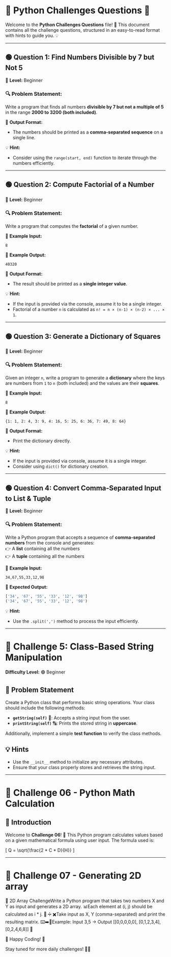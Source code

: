 # 📜 Python Challenges Questions 🐍

Welcome to the **Python Challenges Questions** file! 🚀 This document contains all the challenge questions, structured in an easy-to-read format with hints to guide you. 💡

---

## 🟢 Question 1: Find Numbers Divisible by 7 but Not 5

📌 **Level:** Beginner

### 🔍 Problem Statement:
Write a program that finds all numbers **divisible by 7 but not a multiple of 5** in the range **2000 to 3200 (both included)**.

📌 **Output Format:**
- The numbers should be printed as a **comma-separated sequence** on a single line.

💡 **Hint:**
- Consider using the `range(start, end)` function to iterate through the numbers efficiently.

---

## 🟢 Question 2: Compute Factorial of a Number

📌 **Level:** Beginner

### 🔍 Problem Statement:
Write a program that computes the **factorial** of a given number.

📌 **Example Input:**
```
8
```
📌 **Example Output:**
```
40320
```

📌 **Output Format:**
- The result should be printed as a **single integer value**.

💡 **Hint:**
- If the input is provided via the console, assume it to be a single integer.
- Factorial of a number `n` is calculated as `n! = n × (n-1) × (n-2) × ... × 1`.

---

## 🟢 Question 3: Generate a Dictionary of Squares

📌 **Level:** Beginner

### 🔍 Problem Statement:
Given an integer `n`, write a program to generate a **dictionary** where the keys are numbers from `1` to `n` (both included) and the values are their **squares**.

📌 **Example Input:**
```
8
```
📌 **Example Output:**
```
{1: 1, 2: 4, 3: 9, 4: 16, 5: 25, 6: 36, 7: 49, 8: 64}
```

📌 **Output Format:**
- Print the dictionary directly.

💡 **Hint:**
- If the input is provided via console, assume it is a single integer.
- Consider using `dict()` for dictionary creation.

---

## 🟢 Question 4: Convert Comma-Separated Input to List & Tuple  

📌 **Level:** Beginner  

### 🔍 Problem Statement:  
Write a Python program that accepts a sequence of **comma-separated numbers** from the console and generates:  
👉 A **list** containing all the numbers  
👉 A **tuple** containing all the numbers  

📌 **Example Input:**  
```
34,67,55,33,12,98
```

📌 **Expected Output:**  
```python
['34', '67', '55', '33', '12', '98']
('34', '67', '55', '33', '12', '98')
```

💡 **Hint:**  
- Use the `.split(',')` method to process the input efficiently.  

---  

# 📌 Challenge 5: Class-Based String Manipulation

**Difficulty Level:** 🟢 Beginner  

## 📝 Problem Statement
Create a Python class that performs basic string operations. Your class should include the following methods:

- **`getString(self)`** 📝: Accepts a string input from the user.
- **`printString(self)`** 🔠: Prints the stored string in **uppercase**.

Additionally, implement a simple **test function** to verify the class methods.

## 💡 Hints
- Use the `__init__` method to initialize any necessary attributes.
- Ensure that your class properly stores and retrieves the string input.

---

# 🚀 Challenge 06 - Python Math Calculation

## 📌 Introduction
Welcome to **Challenge 06**! 🎯 This Python program calculates values based on a given mathematical formula using user input. The formula used is:

\[ Q = \sqrt{\frac{2 * C * D}{H}} \]

---

# 🚀 Challenge 07 - Generating 2D array

🔢 2D Array ChallengeWrite a Python program that takes two numbers X and Y as input and generates a 2D array. 📊Each element at (i, j) should be calculated as i * j. 🔢 ➗ ✖️Take input as X, Y (comma-separated) and print the resulting matrix. ⌨️➡️📄Example: Input 3,5 → Output [[0,0,0,0,0], [0,1,2,3,4], [0,2,4,6,8]] 🎯



🚀 Happy Coding! 🎯

Stay tuned for more daily challenges! 🚀🐍

